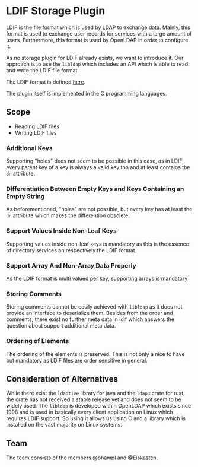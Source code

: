 # LDIF Storage Plugin

LDIF is the file format which is used by LDAP to exchange data. Mainly, this format is used to exchange user records for services with a large amount of users. Furthermore, this format is used by OpenLDAP in order to configure it.

As no storage plugin for LDIF already exists, we want to introduce it. Our approach is to use the `libldap` which includes an API which is able to read and write the LDIF file format.

The LDIF format is defined [here](https://datatracker.ietf.org/doc/html/rfc2849).

The plugin itself is implemented in the C programming languages.


## Scope

* Reading LDIF files
* Writing LDIF files

### Additional Keys

Supporting "holes" does not seem to be possible in this case, as in LDIF, every parent key of a key is always a valid key too and at least contains the `dn` attribute.

### Differentiation Between Empty Keys and Keys Containing an Empty String

As beforementioned, "holes" are not possible, but every key has at least the `dn` attribute which makes the differention obsolete.

### Support Values Inside Non-Leaf Keys

Supporting values inside non-leaf keys is mandatory as this is the essence of directory services an respectively the LDIF format.

### Support Array And Non-Array Data Properly

As the LDIF format is multi valued per key, supporting arrays is mandatory

### Storing Comments

Storing comments cannot be easily achieved with `libldap` as it does not provide an interface to deserialize them.
Besides from the order and comments, there exist no further meta data in ldif which answers the question about support additional meta data.

### Ordering of Elements

The ordering of the elements is preserved.
This is not only a nice to have but mandatory as LDIF files are order sensitive in general.

## Consideration of Alternatives

While there exist the `ldaptive` library for java and the `ldap3` crate for rust, the crate has not received a stable release yet and does not seem to be widely used.
The `libldap` is developed within OpenLDAP which exists since 1998 and is used in basically every client application on Linux which requires LDIF support.
So using it allows us using C and a library which is installed on the vast majority on Linux systems.

## Team
The team consists of the members @bhampl and @Eiskasten.

